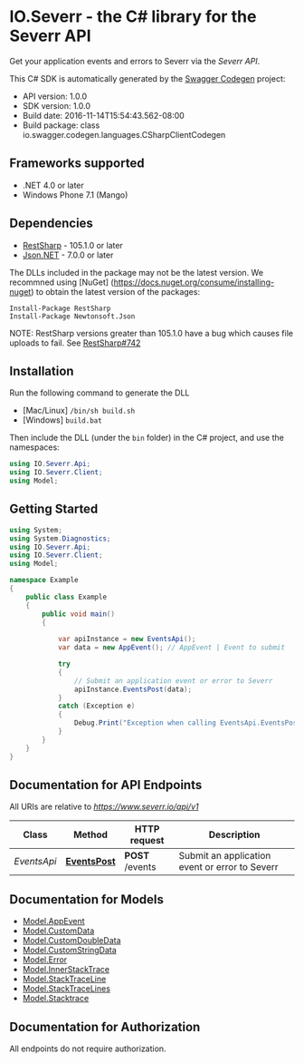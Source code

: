 # IO.Severr - the C# library for the Severr API

Get your application events and errors to Severr via the *Severr API*.

This C# SDK is automatically generated by the [Swagger Codegen](https://github.com/swagger-api/swagger-codegen) project:

- API version: 1.0.0
- SDK version: 1.0.0
- Build date: 2016-11-14T15:54:43.562-08:00
- Build package: class io.swagger.codegen.languages.CSharpClientCodegen

## Frameworks supported
- .NET 4.0 or later
- Windows Phone 7.1 (Mango)

## Dependencies
- [RestSharp](https://www.nuget.org/packages/RestSharp) - 105.1.0 or later
- [Json.NET](https://www.nuget.org/packages/Newtonsoft.Json/) - 7.0.0 or later

The DLLs included in the package may not be the latest version. We recommned using [NuGet] (https://docs.nuget.org/consume/installing-nuget) to obtain the latest version of the packages:
```
Install-Package RestSharp
Install-Package Newtonsoft.Json
```

NOTE: RestSharp versions greater than 105.1.0 have a bug which causes file uploads to fail. See [RestSharp#742](https://github.com/restsharp/RestSharp/issues/742)

## Installation
Run the following command to generate the DLL
- [Mac/Linux] `/bin/sh build.sh`
- [Windows] `build.bat`

Then include the DLL (under the `bin` folder) in the C# project, and use the namespaces:
```csharp
using IO.Severr.Api;
using IO.Severr.Client;
using Model;
```

## Getting Started

```csharp
using System;
using System.Diagnostics;
using IO.Severr.Api;
using IO.Severr.Client;
using Model;

namespace Example
{
    public class Example
    {
        public void main()
        {
            
            var apiInstance = new EventsApi();
            var data = new AppEvent(); // AppEvent | Event to submit

            try
            {
                // Submit an application event or error to Severr
                apiInstance.EventsPost(data);
            }
            catch (Exception e)
            {
                Debug.Print("Exception when calling EventsApi.EventsPost: " + e.Message );
            }
        }
    }
}
```

<a name="documentation-for-api-endpoints"></a>
## Documentation for API Endpoints

All URIs are relative to *https://www.severr.io/api/v1*

Class | Method | HTTP request | Description
------------ | ------------- | ------------- | -------------
*EventsApi* | [**EventsPost**](docs/EventsApi.md#eventspost) | **POST** /events | Submit an application event or error to Severr


<a name="documentation-for-models"></a>
## Documentation for Models

 - [Model.AppEvent](docs/AppEvent.md)
 - [Model.CustomData](docs/CustomData.md)
 - [Model.CustomDoubleData](docs/CustomDoubleData.md)
 - [Model.CustomStringData](docs/CustomStringData.md)
 - [Model.Error](docs/Error.md)
 - [Model.InnerStackTrace](docs/InnerStackTrace.md)
 - [Model.StackTraceLine](docs/StackTraceLine.md)
 - [Model.StackTraceLines](docs/StackTraceLines.md)
 - [Model.Stacktrace](docs/Stacktrace.md)


## Documentation for Authorization

All endpoints do not require authorization.
